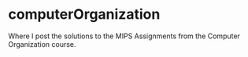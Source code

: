 # computerOrganization
Where I post the solutions to the MIPS Assignments from the Computer Organization course.
